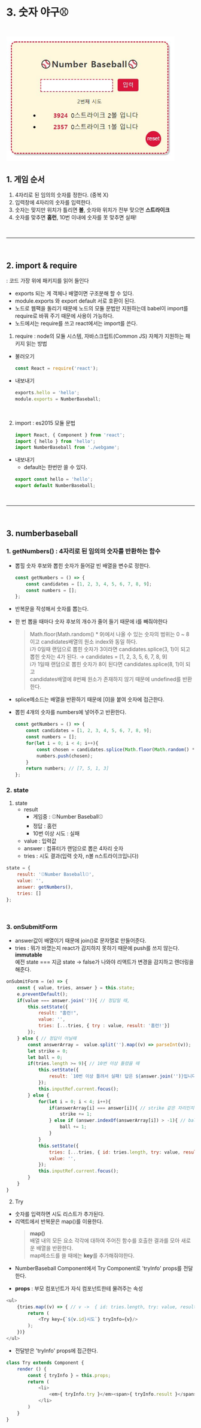 # 3. 숫자 야구⚾️

<br />
<img src="https://github.com/lee-suyeon/react-app/blob/master/webgame/img/numberbaseball.JPG?raw=true" width="450px" alt="wordrelay"></img>
<br/>

## 1. 게임 순서
1. 4자리로 된 임의의 숫자를 정한다. (중복 X)
2. 입력창에 4자리의 숫자를 입력한다. 
3. 숫자는 맞지만 위치가 틀리면 **볼**, 숫자와 위치가 전부 맞으면 **스트라이크**
4. 숫자를 맞추면 **홈런**, 10번 이내에 숫자를 못 맞추면 실패! 


<br/>

***

<br/>

## 2. import & require
 : 코드 가장 위에 패키지를 읽어 들인다
* exports 되는 게 객체나 배열이면 구조분해 할 수 있다. 
* module.exports 와 export default 서로 호환이 된다.
* 노드로 웹팩을 돌리기 때문에 노드의 모듈 문법만 지원하는데 babel이 import를 require로 바꿔 주기 때문에 사용이 가능하다. 
* 노드에서는 require를 쓰고 react에서는 import를 쓴다. 

1. require : node의 모듈 시스템, 자바스크립트(Common JS) 자체가 지원하는 패키지 읽는 방법
* 불러오기
    ```javascript
    const React = require('react');
    ```
* 내보내기
    ```javascript
    exports.hello = 'hello';
    module.exports = NumberBaseball;
    ```
<br />

2. import : es2015 모듈 문법

    ```javascript
    import React, { Component } from 'react';
    import { hello } from 'hello';
    import NumberBaseball from './webgame';
    ```

* 내보내기
    * default는 한번만 쓸 수 있다.
    ```javascript
    export const hello = 'hello'; 
    export default NumberBaseball;
    ```

<br />

---

<br />

## 3. numberbaseball

### 1. **getNumbers()** :  4자리로 된 임의의 숫자를 반환하는 함수
* 뽑힐 숫자 후보와 뽑힌 숫자가 들어갈 빈 배열을 변수로 정한다. 
    ```javascript
    const getNumbers = () => { 
        const candidates = [1, 2, 3, 4, 5, 6, 7, 8, 9]; 
        const numbers = []; 
    };
    ```

* 반복문을 작성해서 숫자를 뽑는다. 
* 한 번 뽑을 때마다 숫자 후보의 개수가 줄어 들기 때문에 i를 빼줘야한다
    > Math.floor(Math.random() * 9)에서 나올 수 있는 숫자의 범위는 0 ~ 8 이고 candidates배열의 원소 index와 동일 하다.   
    > i가 0일때 랜덤으로 뽑힌 숫자가 3이라면 candidates.splice(3, 1)이 되고 뽑힌 숫자는 4가 된다. → candidates = [1, 2, 3, 5, 6, 7, 8, 9]   
    > i가 1일때 랜덤으로 뽑힌 숫자가 8이 된다면 candidates.splice(8, 1)이 되고   
    > candidates배열에 8번째 원소가 존재하지 않기 때문에 undefined를 반환한다. 
* splice메소드는 배열을 반환하기 때문에 [0]을 붙여 숫자에 접근한다.
* 뽑힌 4개의 숫자를 numbers에 넣어주고 반환한다. 

    ```javascript
    const getNumbers = () => { 
        const candidates = [1, 2, 3, 4, 5, 6, 7, 8, 9];
        const numbers = [];
        for(let i = 0; i < 4; i++){
            const chosen = candidates.splice(Math.floor(Math.random() * (9 - i)), 1)[0]; // 배열을 반환하기 때문에
            numbers.push(chosen);
        }
        return numbers; // [7, 5, 1, 3]
    };

    ```

### 2. state
1. state 
    * result
        - 게임중 : ⚾️Number Baseball⚾️
        - 정답 : 홈런
        - 10번 이상 시도 : 실패
    * value : 입력값
    * answer : 컴퓨터가 랜덤으로 뽑은 4자리 숫자
    * tries : 시도 결과(입력 숫자, n볼 n스트라이크입니다)
```javascript
state = {
    result: '⚾️Number Baseball⚾️',
    value: '',
    answer: getNumbers(),
    tries: []
};
```

<br/>

### 3. onSubmitForm
* answer값이 배열이기 때문에 join()로 문자열로 만들어준다. 
* tries : 뭐가 바꼈는지 react가 감지하지 못하기 때문에 push를 쓰지 않는다. **immutable**    
    예전 state === 지금 state → false가 나와야 리액트가 변경을 감지하고 렌더링을 해준다. 

```javascript
onSubmitForm = (e) => {
    const { value, tries, answer } = this.state;
    e.preventDefault();
    if(value === answer.join('')){ // 정답일 때,
        this.setState({
            result: "홈런!",
            value: '',
            tries: [...tries, { try : value, result: '홈런!'}]
        });
    } else { // 정답이 아닐때
        const answerArray =  value.split('').map((v) => parseInt(v));
        let strike = 0;
        let ball = 0;
        if(tries.length >= 9){ // 10번 이상 틀렸을 때 
            this.setState({
                result: `10번 이상 틀려서 실패! 답은 ${answer.join('')}입니다.`,
            });
            this.inputRef.current.focus();
        } else {
            for(let i = 0; i < 4; i++){
                if(answerArray[i] === answer[i]){ // strike 같은 자리인지 확인
                    strike += 1;
                } else if (answer.indexOf(answerArray[i]) > -1){ // ball 숫자가 있는지 확인
                    ball += 1;
                }
            }
            this.setState({
                tries: [...tries, { id: tries.length, try: value, result: `${strike}스트라이크 ${ball}볼 입니다` }],
                value: '',
            });
            this.inputRef.current.focus();
        }
    }
}
```

2. Try
* 숫자를 입력하면 시도 리스트가  추가된다. 
* 리액트에서 반복문은 map()를 이용한다. 
    > **map()**   
    > 배열 내의 모든 요소 각각에 대하여 주어진 함수를 호출한 결과를 모아 새로운 배열을 반환한다.    
    > map메소드를 쓸 때에는 **key**를 추가해줘야한다. 
* NumberBaseball Component에서 Try Component로 'tryInfo' props를 전달한다. 

- **props** : 부모 컴포넌트가 자식 컴포넌트한테 물려주는 속성
```javascript
<ul>
    {tries.map((v) => { // v ->  { id: tries.length, try: value, result: `${strike}스트라이크 ${ball}볼 입니다` } 를 전달
        return (
            <Try key={`${v.id}시도`} tryInfo={v}/>
        );
    })}
</ul>
```
* 전달받은 'tryInfo' props에 접근한다. 
```javascript
class Try extends Component {
    render () {
        const { tryInfo } = this.props;
        return (
            <li>
                <em>{ tryInfo.try }</em><span>{ tryInfo.result }</span>
            </li>
        )
    }
}
```














